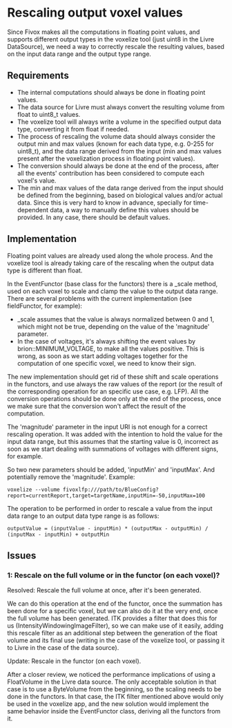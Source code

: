 Rescaling output voxel values
=============================

Since Fivox makes all the computations in floating point values, and supports
different output types in the voxelize tool (just uint8 in the Livre
DataSource), we need a way to correctly rescale the resulting values, based
on the input data range and the output type range.

## Requirements

* The internal computations should always be done in floating point values.
* The data source for Livre must always convert the resulting volume from
  float to uint8_t values.
* The voxelize tool will always write a volume in the specified output data
  type, converting it from float if needed.
* The process of rescaling the volume data should always consider the output
  min and max values (known for each data type, e.g. 0-255 for uint8_t), and
  the data range derived from the input (min and max values present after the
  voxelization process in floating point values).
* The conversion should always be done at the end of the process, after all the
  events' contribution has been considered to compute each voxel's value.
* The min and max values of the data range derived from the input
  should be defined from the beginning, based on biological values and/or actual
  data. Since this is very hard to know in advance, specially for time-dependent
  data, a way to manually define this values should be provided. In any case,
  there should be default values.

## Implementation

Floating point values are already used along the whole process. And the
voxelize tool is already taking care of the rescaling when the output data type
is different than float.

In the EventFunctor (base class for the functors) there is a _scale method,
used on each voxel to scale and clamp the value to the output data range. There
are several problems with the current implementation (see fieldFunctor, for
example):

* _scale assumes that the value is always normalized between 0 and 1, which
  might not be true, depending on the value of the 'magnitude' parameter.
* In the case of voltages, it's always shifting the event values by
  brion::MINIMUM_VOLTAGE, to make all the values positive. This is wrong, as
  soon as we start adding voltages together for the computation of one specific
  voxel, we need to know their sign.

The new implementation should get rid of these shift and scale operations in the
functors, and use always the raw values of the report (or the result of the
corresponding operation for an specific use case, e.g. LFP). All the conversion
operations should be done only at the end of the process, once we make sure that
the conversion won't affect the result of the computation.

The 'magnitude' parameter in the input URI is not enough for a correct rescaling
operation. It was added with the intention to hold the value for the input data
range, but this assumes that the starting value is 0, incorrect as soon as we
start dealing with summations of voltages with different signs, for example.

So two new parameters should be added, 'inputMin' and 'inputMax'. And
potentially remove the 'magnitude'. Example:

    voxelize --volume fivoxlfp:///path/to/BlueConfig?report=currentReport,target=targetName,inputMin=-50,inputMax=100

The operation to be performed in order to rescale a value from the input data
range to an output data type range is as follows:

    outputValue = (inputValue - inputMin) * (outputMax - outputMin) / (inputMax - inputMin) + outputMin

## Issues

### 1: Rescale on the full volume or in the functor (on each voxel)?

Resolved: Rescale the full volume at once, after it's been generated.

We can do this operation at the end of the functor, once the summation has been
done for a specific voxel, but we can also do it at the very end, once the
full volume has been generated. ITK provides a filter that does this for us
(IntensityWindowingImageFilter), so we can make use of it easily, adding
this rescale filter as an additional step between the generation of the float
volume and its final use (writing in the case of the voxelize tool, or passing
it to Livre in the case of the data source).

Update: Rescale in the functor (on each voxel).

After a closer review, we noticed the performance implications of using a
FloatVolume in the Livre data source. The only acceptable solution in that case
is to use a ByteVolume from the beginning, so the scaling needs to be done
in the functors. In that case, the ITK filter mentioned above would only be used
in the voxelize app, and the new solution would implement the same behavior
inside the EventFunctor class, deriving all the functors from it.
